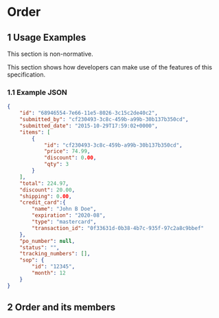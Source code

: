 # Order

## 1 Usage Examples
This section is non-normative.

This section shows how developers can make use of the features of this specification.

### 1.1 Example JSON

```json
{
    "id": "68946554-7e66-11e5-8026-3c15c2de40c2",
    "submitted_by": "cf230493-3c8c-459b-a99b-30b137b350cd",
    "submitted_date": "2015-10-29T17:59:02+0000",
    "items": [
        {
            "id": "cf230493-3c8c-459b-a99b-30b137b350cd",
            "price": 74.99,
            "discount": 0.00,
            "qty": 3
        }
    ],
    "total": 224.97,
    "discount": 20.00,
    "shipping": 0.00,
    "credit_card":{
        "name": "John B Doe",
        "expiration": "2020-08",
        "type": "mastercard",
        "transaction_id": "0f33631d-0b38-4b7c-935f-97c2a8c9bbef"
    },
    "po_number": null,
    "status": "",
    "tracking_numbers": [],
    "sop": {
        "id": "12345",
        "month": 12
    }
}
```

## 2 Order and its members
